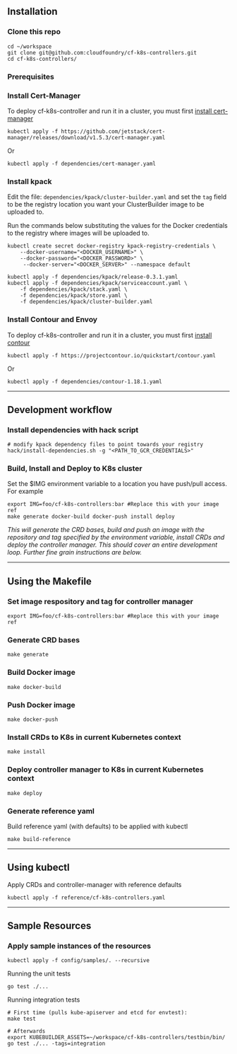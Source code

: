 ## Installation
### Clone this repo

```
cd ~/workspace
git clone git@github.com:cloudfoundry/cf-k8s-controllers.git
cd cf-k8s-controllers/
```

### Prerequisites

### Install Cert-Manager
To deploy cf-k8s-controller and run it in a cluster, you must first [install cert-manager](https://cert-manager.io/docs/installation/) 
```
kubectl apply -f https://github.com/jetstack/cert-manager/releases/download/v1.5.3/cert-manager.yaml
```
Or
```
kubectl apply -f dependencies/cert-manager.yaml
```

### Install kpack

Edit the file: `dependencies/kpack/cluster-builder.yaml` and set the `tag` field to be the registry location you want your ClusterBuilder image to be uploaded to.

Run the commands below substituting the values for the Docker credentials to the registry where images will be uploaded to.
```
kubectl create secret docker-registry kpack-registry-credentials \
    --docker-username="<DOCKER_USERNAME>" \
    --docker-password="<DOCKER_PASSWORD>" \
     --docker-server="<DOCKER_SERVER>" --namespace default

kubectl apply -f dependencies/kpack/release-0.3.1.yaml
kubectl apply -f dependencies/kpack/serviceaccount.yaml \
    -f dependencies/kpack/stack.yaml \
    -f dependencies/kpack/store.yaml \
    -f dependencies/kpack/cluster-builder.yaml
```

### Install Contour and Envoy

To deploy cf-k8s-controller and run it in a cluster, you must first [install contour](https://projectcontour.io/getting-started/) 
```
kubectl apply -f https://projectcontour.io/quickstart/contour.yaml
```
Or
```
kubectl apply -f dependencies/contour-1.18.1.yaml

```

---
## Development workflow

### Install dependencies with hack script
```
# modify kpack dependency files to point towards your registry
hack/install-dependencies.sh -g "<PATH_TO_GCR_CREDENTIALS>"
```

### Build, Install and Deploy to K8s cluster
Set the $IMG environment variable to a location you have push/pull access. For example 
```
export IMG=foo/cf-k8s-controllers:bar #Replace this with your image ref
make generate docker-build docker-push install deploy
```
*This will generate the CRD bases, build and push an image with the repository and tag specified by the environment variable, install CRDs and deploy the controller manager. This should cover an entire development loop. Further fine grain instructions are below.*

---
## Using the Makefile
### Set image respository and tag for controller manager
```
export IMG=foo/cf-k8s-controllers:bar #Replace this with your image ref
```
### Generate CRD bases
```
make generate
```
### Build Docker image
```
make docker-build
```
### Push Docker image
```
make docker-push
```
### Install CRDs to K8s in current Kubernetes context
```
make install
```
### Deploy controller manager to K8s in current Kubernetes context
```
make deploy
```

### Generate reference yaml
Build reference yaml (with defaults) to be applied with kubectl
```
make build-reference
```
---
## Using kubectl
Apply CRDs and controller-manager with reference defaults
```
kubectl apply -f reference/cf-k8s-controllers.yaml
```
---
## Sample Resources
### Apply sample instances of the resources
```
kubectl apply -f config/samples/. --recursive
```

Running the unit tests
```
go test ./...
```

Running integration tests
```
# First time (pulls kube-apiserver and etcd for envtest):
make test

# Afterwards
export KUBEBUILDER_ASSETS=~/workspace/cf-k8s-controllers/testbin/bin/
go test ./... -tags=integration
```

